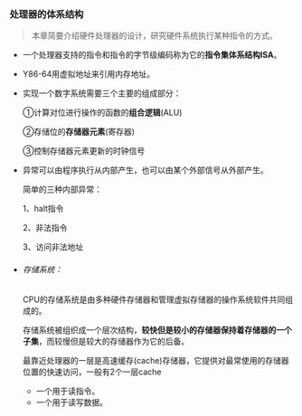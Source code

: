 ### 处理器的体系结构

> 本章简要介绍硬件处理器的设计，研究硬件系统执行某种指令的方式。

* 一个处理器支持的指令和指令的字节级编码称为它的**指令集体系结构ISA**。

* Y86-64用虚拟地址来引用内存地址。

* 实现一个数字系统需要三个主要的组成部分：

  ①计算对位进行操作的函数的**组合逻辑**(ALU)

  ②存储位的**存储器元素**(寄存器)

  ③控制存储器元素更新的时钟信号

  

* 异常可以由程序执行从内部产生，也可以由某个外部信号从外部产生。

  简单的三种内部异常：

  1、halt指令

  2、非法指令

  3、访问非法地址

* ###### 存储系统：

  CPU的存储系统是由多种硬件存储器和管理虚拟存储器的操作系统软件共同组成的。

  存储系统被组织成一个层次结构，**较快但是较小的存储器保持着存储器的一个子集**，而较慢但是较大的存储器作为它的后备。

  最靠近处理器的一层是高速缓存(cache)存储器，它提供对最常使用的存储器位置的快速访问，一般有2个一层cache

  * 一个用于读指令。
  * 一个用于读写数据。

  

  

  
